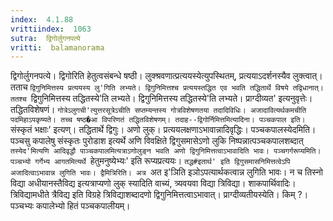 ```yaml
---
index:  4.1.88
vrittiindex:  1063
sutra:  द्विगोर्लुगनपत्ये
vritti:  balamanorama 
---
```


द्विगोर्लुगनपत्ये। द्विगोरिति हेतुत्वसंबन्धे षष्ठी। लुक्श्रवणात्प्रत्ययस्येत्युपस्थितम्, प्रत्ययाऽदर्शनस्यैव लुक्त्वात्। तताच `द्विगुनिमित्तस्य प्रत्ययस्य लु'गिति लभ्यते। द्विगुनिमित्तश्च प्रत्ययस्तद्धित एव भवति तद्धितार्थे विषये तद्विधानात्। ततश्च `द्विगुनिमित्तस्य तद्धितस्ये'ति लभ्यते। द्विगुनिमित्तस्य तद्धितस्ये'ति लभ्यते। प्राग्दीव्यत' इत्यनुवृत्तेः। तद्धितविशेषणं। `गोत्रेऽलुगची'त्युत्तरसूत्रेऽचीति सप्तम्यन्तस्य गोत्रविशेषणतया तदादिविधिः। अजादावित्यर्थकमचीति पदमिहाऽपकृष्यते। तच्च षष्ठ�आ विपरिणतं तद्धितविशेषणम्। तदाह--द्विगोर्निमित्तमित्यादिना। पञ्चकपाल इति। `संस्कृतं भक्षाः' इत्यण्। तद्धितार्थे द्विगुः। अणो लुक्। प्रत्ययलक्षणाऽभावान्नादिवृद्धिः। पञ्चकपालस्येदमिति। पञ्चसु कपालेषु संस्कृतः पुरोडाश इत्यर्थे अणि विवक्षिते द्विगुसमासेऽणो लुकि निष्पन्नात्पञ्चकपालशब्दात् `तस्येद'मित्यणि आदिवृद्धौ पाञ्चकपालमित्यत्राऽणोलुङ्न भवति अणो द्विगुनिमित्तत्वाऽभावादिति भावः। पञ्चगर्गरूप्यमिति। पञ्चभ्यो गर्गेभ्य आगतमित्यर्थे `हेतुमनुष्येभ्यः' इति रूप्यप्रत्ययः। `तद्ध#इतार्थ' इति द्विगुसमासनिमित्तत्वेऽपि अजादित्वाऽभावान्न लुगिति भावः। द्वैमित्रिरिति। अत्र `अत इ'ञिति इञोऽपत्यार्थकत्वान्न लुगिति भावः। न च तिस्नो विद्या अधीयानस्तैविद्य इत्यत्राप्यणो लुक् स्यादिति वाच्यं, त्र्यवयवा विद्या त्रिविद्या। शाकपार्थिवादिः। त्रिविद्यामधीते त्रैविद्य इति विग्रहे त्रिविद्याशब्दादणो द्विगुनिमित्तत्वाऽभावात्। प्राग्दीव्यतीयस्येति। किम् ?। पञ्चभ्यः कपालेभ्यो हितं पञ्चकपालीयम्। 

